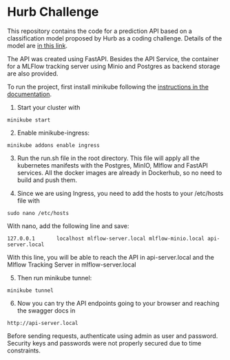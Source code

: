 # Hurb Challenge

This repository contains the code for a prediction API based on a classification model proposed by Hurb as a coding challenge.
Details of the model are [in this link](https://www.kaggle.com/code/niteshyadav3103/hotel-booking-prediction-99-5-acc).

The API was created using FastAPI. Besides the API Service, the container for a MLFlow tracking server using Minio and Postgres as backend storage are also provided.

To run the project, first install minikube following the [instructions in the documentation](https://minikube.sigs.k8s.io/docs/start/).

1. Start your cluster with
```
minikube start
```
2. Enable minikube-ingress:

```
minikube addons enable ingress
```

3. Run the run.sh file in the root directory. This file will apply all the kubernetes manifests with the Postgres, MinIO, Mlflow and FastAPI services. All the docker images are already in Dockerhub, so no need to build and push them.

4. Since we are using Ingress, you need to add the hosts to your /etc/hosts file with

```
sudo nano /etc/hosts
```

With nano, add the following line and save:

```
127.0.0.1       localhost mlflow-server.local mlflow-minio.local api-server.local
```

With this line, you will be able to reach the API in api-server.local and the Mlflow Tracking Server in mlflow-server.local

5. Then run minikube tunnel:

```
minikube tunnel
```

6. Now you can try the API endpoints going to your browser and reaching the swagger docs in

```
http://api-server.local

```
Before sending requests, authenticate using admin as user and password. Security keys and passwords were not properly secured due to time constraints.
